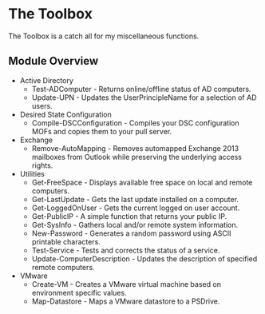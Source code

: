 # The Toolbox

The Toolbox is a catch all for my miscellaneous functions.

## Module Overview

- Active Directory
  - Test-ADComputer - Returns online/offline status of AD computers.
  - Update-UPN - Updates the UserPrincipleName for a selection of AD users.
- Desired State Configuration
  - Compile-DSCConfiguration - Compiles your DSC configuration MOFs and copies them to your pull server.
- Exchange
  - Remove-AutoMapping - Removes automapped Exchange 2013 mailboxes from Outlook while preserving the underlying access rights.
- Utilities
  - Get-FreeSpace - Displays available free space on local and remote computers.
  - Get-LastUpdate - Gets the last update installed on a computer.
  - Get-LoggedOnUser - Gets the current logged on user account.
  - Get-PublicIP - A simple function that returns your public IP.
  - Get-SysInfo - Gathers local and/or remote system information.
  - New-Password - Generates a random password using ASCII printable characters.
  - Test-Service - Tests and corrects the status of a service.
  - Update-ComputerDescription - Updates the description of specified remote computers.
- VMware
  - Create-VM - Creates a VMware virtual machine based on environment specific values.
  - Map-Datastore - Maps a VMware datastore to a PSDrive.